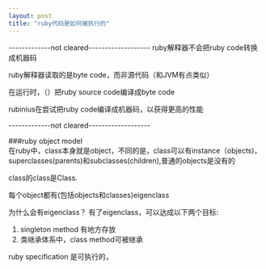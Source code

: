 ```yaml
---
layout: post
title: "ruby代码是如何被执行的"
---
```


-------------not cleared-------------------
ruby解释器不会把ruby code转换成机器码

ruby解释器读取的是byte code，而非源代码（和JVM有点类似）

在运行时，（）把ruby source code编译成byte code

rubinius在尝试把ruby code编译成机器码，以获得更高的性能

-------------not cleared-------------------

###ruby object model   
在ruby中，class本身就是object，不同的是，class可以有instance（objects)，superclasses(parents)和subclasses(children),普通的objects是没有的

class的class是Class.

每个object都有(包括objects和classes)eigenclass

为什么会有eigenclass？
 有了eigenclass，可以达成以下两个目标:
 1. singleton method 有地方存放
 2. 类继承体系中，class method可被继承 


 ruby specification 是可执行的，
